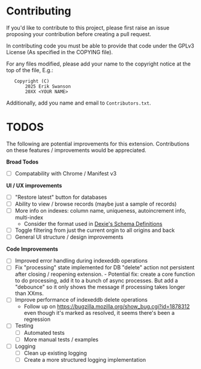 # Contributing

If you'd like to contribute to this project, please first raise an
issue proposing your contribution before creating a pull request.

In contributing code you must be able to provide that code under the
GPLv3 License (As specified in the COPYING file).

For any files modified, please add your name to the copyright notice
at the top of the file, E.g.:

```
   Copyright (C)
       2025 Erik Swanson
       20XX <YOUR NAME>
```

Additionally, add you name and email to `Contributors.txt`.

# TODOS

The following are potential improvements for this
extension. Contributions on these features / improvements would be
appreciated.

**Broad Todos**

- [ ] Compatability with Chrome / Manifest v3

**UI / UX improvements**

- [ ] "Restore latest" button for databases
- [ ] Ability to view / browse records (maybe just a sample of records)
- [ ] More info on indexes: column name, uniqueness, autoincrement info, multi-index
  - Consider the format used in
    [Dexie's Schema Definitions](https://dexie.org/docs/Version/Version.stores()#detailed-schema-syntax)
- [ ] Toggle filtering from just the current orgin to all origins and
      back
- [ ] General UI structure / design improvements

**Code Improvements**

- [ ] Improved error handling during indexeddb operations
- [ ] Fix "processing" state implemented for DB "delete" action not
      persistent after closing / reopening extension.
      - Potential fix: create a core function to do processing, add it
        to a bunch of async processes. But add a "debounce" so it only
        shows the message if processing takes longer than XXms.
- [ ] Improve performance of indexeddb delete operations
  - Follow up on https://bugzilla.mozilla.org/show_bug.cgi?id=1878312
    even though it's marked as resolved, it seems there's been a
    regression
- [ ] Testing
  - [ ] Automated tests
  - [ ] More manual tests / examples
- [ ] Logging
  - [ ] Clean up existing logging
  - [ ] Create a more structured logging implementation
